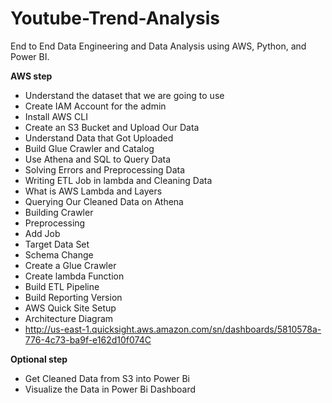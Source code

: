 # Youtube-Trend-Analysis
End to End Data Engineering and Data Analysis using AWS, Python, and Power BI.

**AWS step**
- Understand the dataset that we are going to use
- Create IAM Account for the admin
- Install AWS CLI
- Create an S3 Bucket and Upload Our Data
- Understand Data that Got Uploaded
- Build Glue Crawler and Catalog
- Use Athena and SQL to Query Data
- Solving Errors and Preprocessing Data
- Writing ETL Job in lambda and Cleaning Data
- What is AWS Lambda and Layers
- Querying Our Cleaned Data on Athena
- Building Crawler
- Preprocessing
- Add Job
- Target Data Set
- Schema Change
- Create a Glue Crawler
- Create lambda Function
- Build ETL Pipeline
- Build Reporting Version
-  AWS Quick Site Setup
-  Architecture Diagram
-  http://us-east-1.quicksight.aws.amazon.com/sn/dashboards/5810578a-776-4c73-ba9f-e162d10f074C

**Optional step**
  - Get Cleaned Data from S3 into Power Bi
  - Visualize the Data in Power Bi Dashboard

